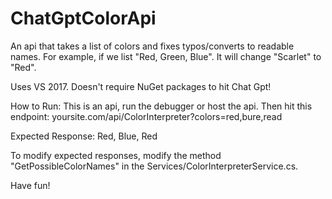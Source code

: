 # ChatGptColorApi
An api that takes a list of colors and fixes typos/converts to readable names. For example, if we list "Red, Green, Blue". It will change "Scarlet" to "Red".

Uses VS 2017. Doesn't require NuGet packages to hit Chat Gpt!

How to Run:
This is an api, run the debugger or host the api.
Then hit this endpoint:
yoursite.com/api/ColorInterpreter?colors=red,bure,read

Expected Response:
Red, Blue, Red


To modify expected responses, modify the method "GetPossibleColorNames" in the Services/ColorInterpreterService.cs.

Have fun!
